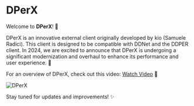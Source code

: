 # DPerX

Welcome to **DPerX**! 🎉

DPerX is an innovative external client originally developed by kio (Samuele Radici). This client is designed to be compatible with DDNet and the DDPER client. In 2024, we are excited to announce that DPerX is undergoing a significant modernization and overhaul to enhance its performance and user experience. 🚀

For an overview of DPerX, check out this video: [Watch Video](https://www.youtube.com/watch?v=S9F11I9UtFM) 🎥

![DPerX](https://github.com/k-i-o/TutorialExternalDDNetCpp/assets/68398653/2a06f500-6637-4240-b019-d06db403600c)

Stay tuned for updates and improvements! ✨
